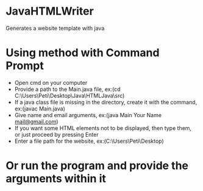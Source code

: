 # JavaHTMLWriter
Generates a website template with java
# Using method with Command Prompt
- Open cmd on your computer
- Provide a path to the Main.java file, ex:(cd C:\Users\Peti\Desktop\Java\HTMLJava\src)
- If a java class file is missing in the directory, create it with the command, ex:(javac Main.java)
- Give name and email arguments, ex:(java Main Your Name mail@gmail.com)
- If you want some HTML elements not to be displayed, then type them, or just proceed by pressing Enter
- Enter a file path for the website, ex:(C:\Users\Peti\Desktop)
# Or run the program and provide the arguments within it
